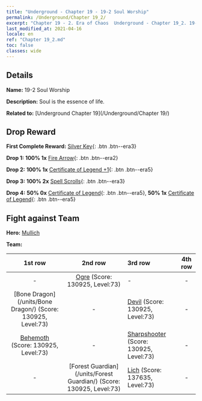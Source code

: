 ```yaml
---
title: "Underground - Chapter 19 - 19-2 Soul Worship"
permalink: /Underground/Chapter 19_2/
excerpt: "Chapter 19 - 2. Era of Chaos  Underground - Chapter 19_2. 19-2 Soul Worship"
last_modified_at: 2021-04-16
locale: en
ref: "Chapter 19_2.md"
toc: false
classes: wide
---
```


## Details

 **Name:** 19-2 Soul Worship

 **Description:** Soul is the essence of life.

 **Related to:** [Underground Chapter 19](/Underground/Chapter 19/)

## Drop Reward

 **First Complete Reward:** [Silver Key](/Items/con_693/){: .btn .btn--era3}

 **Drop 1:** **100% 1x** [Fire Arrow](/Items/her_413/){: .btn .btn--era2}

 **Drop 2:** **100% 1x** [Certificate of Legend +1](/Items/mat_74/){: .btn .btn--era5}

 **Drop 3:** **100% 2x** [Spell Scrolls](/Items/con_694/){: .btn .btn--era3}

 **Drop 4:** **50% 0x** [Certificate of Legend](/Items/mat_67/){: .btn .btn--era5}, **50% 1x** [Certificate of Legend](/Items/mat_67/){: .btn .btn--era5}


## Fight against Team
 **Hero:** [Mullich](/heroes/Mullich/)

 **Team:**


  | 1st row | 2nd row | 3rd row | 4th row |
  |:----:|:----:|:----|:----:|
  | - | [Ogre](/units/Ogre/) (Score: 130925, Level:73)  | - | - |
  | [Bone Dragon](/units/Bone Dragon/) (Score: 130925, Level:73)  | - | [Devil](/units/Devil/) (Score: 130925, Level:73)  | - |
  | [Behemoth](/units/Behemoth/) (Score: 130925, Level:73)  | - | [Sharpshooter](/units/Sharpshooter/) (Score: 130925, Level:73)  | - |
  | - | [Forest Guardian](/units/Forest Guardian/) (Score: 130925, Level:73)  | [Lich](/units/Lich/) (Score: 137635, Level:73)  | - |


